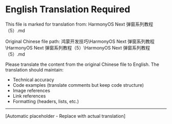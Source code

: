 ﻿# English Translation Required

This file is marked for translation from: HarmonyOS Next 弹窗系列教程（5）.md

Original Chinese file path: 鸿蒙开发技巧\HarmonyOS Next 弹窗系列教程\HarmonyOS Next 弹窗系列教程（5）\HarmonyOS Next 弹窗系列教程（5）.md

Please translate the content from the original Chinese file to English.
The translation should maintain:
- Technical accuracy
- Code examples (translate comments but keep code structure)
- Image references
- Link references
- Formatting (headers, lists, etc.)

---

[Automatic placeholder - Replace with actual translation]
